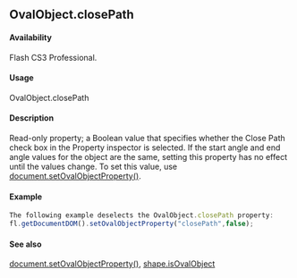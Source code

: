 ## OvalObject.closePath

#### Availability

Flash CS3 Professional.

#### Usage

OvalObject.closePath

#### Description

Read-only property; a Boolean value that specifies whether the Close Path check box in the Property inspector is selected. If the start angle and end angle values for the object are the same, setting this property has no effect until the values change.
To set this value, use [document.setOvalObjectProperty()](../Document_object/docum590.md).

#### Example

```javascript
The following example deselects the OvalObject.closePath property:
fl.getDocumentDOM().setOvalObjectProperty("closePath",false);

```
#### See also

[document.setOvalObjectProperty()](../Document_object/docum590.md), [shape.isOvalObject](../Shape_object/shape9.md)
